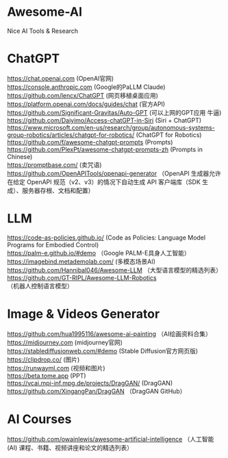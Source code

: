 # Awesome-AI
Nice AI Tools &amp; Research

# ChatGPT
https://chat.openai.com (OpenAI官网)  
https://console.anthropic.com (Google的PaLLM Claude)  
https://github.com/lencx/ChatGPT (网页移植桌面应用)  
https://platform.openai.com/docs/guides/chat (官方API)  
https://github.com/Significant-Gravitas/Auto-GPT (可以上网的GPT应用 牛逼)  
https://github.com/Daiyimo/Access-chatGPT-in-Siri (Siri + ChatGPT)  
https://www.microsoft.com/en-us/research/group/autonomous-systems-group-robotics/articles/chatgpt-for-robotics/ (ChatGPT for Robotics)  
https://github.com/f/awesome-chatgpt-prompts (Prompts)  
https://github.com/PlexPt/awesome-chatgpt-prompts-zh (Prompts in Chinese)  
https://promptbase.com/ (卖咒语)  
https://github.com/OpenAPITools/openapi-generator （OpenAPI 生成器允许在给定 OpenAPI 规范（v2、v3）的情况下自动生成 API 客户端库（SDK 生成）、服务器存根、文档和配置）  
  
# LLM
https://code-as-policies.github.io/ (Code as Policies: Language Model Programs for Embodied Control)  
https://palm-e.github.io/#demo （Google PALM-E具身人工智能）  
https://imagebind.metademolab.com/ (多模态场景AI)  
https://github.com/Hannibal046/Awesome-LLM （大型语言模型的精选列表）  
https://github.com/GT-RIPL/Awesome-LLM-Robotics （机器人控制语言模型） 
  
# Image & Videos Generator
https://github.com/hua1995116/awesome-ai-painting （AI绘画资料合集）  
https://midjourney.com (midjourney官网)  
https://stablediffusionweb.com/#demo (Stable Diffusion官方网页版)  
https://clipdrop.co/ (图片)  
https://runwayml.com (视频和图片)  
https://beta.tome.app (PPT)  
https://vcai.mpi-inf.mpg.de/projects/DragGAN/ (DragGAN)  
https://github.com/XingangPan/DragGAN （DragGAN GitHub）  

# AI Courses
https://github.com/owainlewis/awesome-artificial-intelligence （人工智能 (AI) 课程、书籍、视频讲座和论文的精选列表）  

